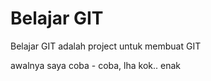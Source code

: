 # Belajar GIT
Belajar GIT adalah project untuk membuat GIT

awalnya saya coba - coba, lha kok.. enak
